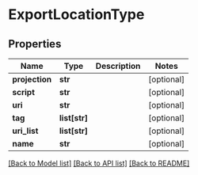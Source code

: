 # ExportLocationType

## Properties
Name | Type | Description | Notes
------------ | ------------- | ------------- | -------------
**projection** | **str** |  | [optional] 
**script** | **str** |  | [optional] 
**uri** | **str** |  | [optional] 
**tag** | **list[str]** |  | [optional] 
**uri_list** | **list[str]** |  | [optional] 
**name** | **str** |  | [optional] 

[[Back to Model list]](../README.md#documentation-for-models) [[Back to API list]](../README.md#documentation-for-api-endpoints) [[Back to README]](../README.md)


